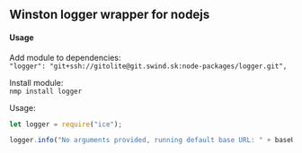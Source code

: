 ## Winston logger wrapper for nodejs


#### Usage

Add module to dependencies: <br>
```"logger": "git+ssh://gitolite@git.swind.sk:node-packages/logger.git",```

Install module: <br>
```nmp install logger```

Usage: <br>
```js
let logger = require("ice");

logger.info("No arguments provided, running default base URL: " + baseURL);

```